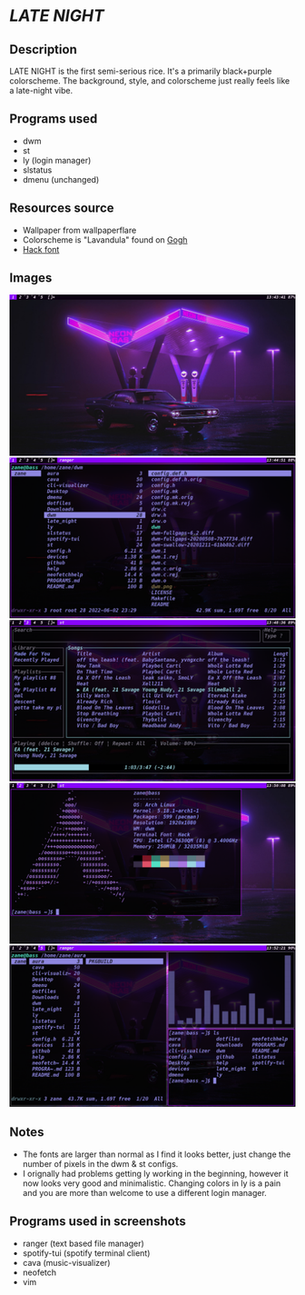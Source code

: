 # ***LATE NIGHT***

## Description
LATE NIGHT is the first semi-serious rice. It's a primarily black+purple colorscheme. The background, style, and colorscheme just really feels like a late-night vibe. 

## Programs used
- dwm
- st
- ly (login manager)
- slstatus
- dmenu (unchanged)  

## Resources source
- Wallpaper from wallpaperflare
- Colorscheme is "Lavandula" found on [Gogh](https://gogh-co.github.io/Gogh/)
- [Hack font](https://github.com/source-foundry/Hack)

## Images
![image 1](https://github.com/bogogion/dotfiles/blob/main/images/late_night_1.png)
![image 2](https://github.com/bogogion/dotfiles/blob/main/images/late_night_2.png)
![image 3](https://github.com/bogogion/dotfiles/blob/main/images/late_night_3.png)
![image 4](https://github.com/bogogion/dotfiles/blob/main/images/late_night_4.png)
![image 5](https://github.com/bogogion/dotfiles/blob/main/images/late_night_5.png)

## Notes
- The fonts are larger than normal as I find it looks better, just change the number of pixels in the dwm & st configs.
- I orignally had problems getting ly working in the beginning, however it now looks very good and minimalistic. Changing colors in ly is a pain and you are more than welcome to use a different login manager. 

## Programs used in screenshots
- ranger (text based file manager)
- spotify-tui (spotify terminal client)
- cava (music-visualizer)
- neofetch
- vim
